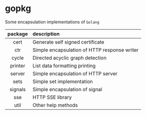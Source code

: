 # gopkg

Some encapsulation implementations of `Golang`

| package | description                                  |
|:-------:|:---------------------------------------------|
|  cert   | Generate self signed certificate             |
|   ctr   | Simple encapsulation of HTTP response writer |
|  cycle  | Directed acyclic graph detection             |
| printer | List data formatting printing                |
| server  | Simple encapsulation of HTTP server          |
|  sets   | Simple set implementation                    |
| signals | Simple encapsulation of signal               |
|   sse   | HTTP SSE library                             |
|  util   | Other help methods                           |

